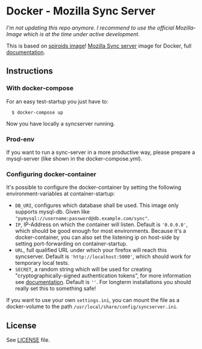 # Docker - Mozilla Sync Server

*I'm not updating this repo anymore. I recommend to use the official Mozilla-Image which is at the time under active development.*

This is based on [spiroids image](https://github.com/spiroid/docker-mozilla-syncserver)!
[Mozilla Sync server](https://github.com/mozilla-services/syncserver) image for Docker, full [documentation](https://docs.services.mozilla.com/howtos/run-sync-1.5.html).

## Instructions

### With docker-compose
For an easy test-startup you just have to:
```
  $ docker-compose up
```
Now you have locally a syncserver running.

### Prod-env
If you want to run a sync-server in a more productive way, please prepare a mysql-server (like shown in the docker-compose.yml).

### Configuring docker-container
It's possible to configure the docker-container by setting the following environment-variables at container-startup:
* `DB_URI`, configures which database shall be used. This image only supports mysql-db. Given like `"pymysql://username:password@db.example.com/sync"`.
* `IP`, IP-Address on which the container will listen. Default is `'0.0.0.0'`, which should be good enough for most environments. Because it's a docker-container, you can also set the listening ip on host-side by setting port-forwarding on container-startup.
* `URL`, full qualified URL under which your firefox will reach this syncserver. Default is `'http://localhost:5000'`, which should work for temporary local tests.
* `SECRET`, a random string which will be used for creating "cryptographically-signed authentication tokens", for more information see [documentation](https://docs.services.mozilla.com/howtos/run-sync-1.5.html#further-configuration). Default is `''`. For longterm installations you should really set this to something safe!

If you want to use your own `settings.ini`, you can mount the file as a docker-volume to the path `/usr/local/share/config/syncserver.ini`.


## License

See [LICENSE](LICENSE) file.
